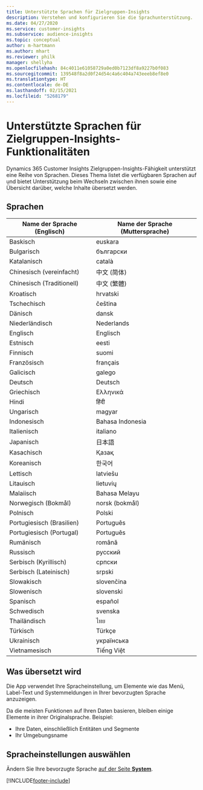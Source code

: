 ```yaml
---
title: Unterstützte Sprachen für Zielgruppen-Insights
description: Verstehen und konfigurieren Sie die Sprachunterstützung.
ms.date: 04/27/2020
ms.service: customer-insights
ms.subservice: audience-insights
ms.topic: conceptual
author: m-hartmann
ms.author: mhart
ms.reviewer: philk
manager: shellyha
ms.openlocfilehash: 84c4011e61058729a0ed0b7123df8a9227b0f083
ms.sourcegitcommit: 139548f8a2d0f24d54c4a6c404a743eeeb8ef8e0
ms.translationtype: HT
ms.contentlocale: de-DE
ms.lasthandoff: 02/15/2021
ms.locfileid: "5268179"
---
```

# <a name="supported-languages-for-audience-insights-capability"></a>Unterstützte Sprachen für Zielgruppen-Insights-Funktionalitäten

Dynamics 365 Customer Insights Zielgruppen-Insights-Fähigkeit unterstützt eine Reihe von Sprachen. Dieses Thema listet die verfügbaren Sprachen auf und bietet Unterstützung beim Wechseln zwischen ihnen sowie eine Übersicht darüber, welche Inhalte übersetzt werden.

## <a name="languages"></a>Sprachen

| Name der Sprache (Englisch)|  Name der Sprache (Muttersprache) |
| ------------- | ------------- |
| Baskisch | euskara |
| Bulgarisch | български |
| Katalanisch | català |
| Chinesisch (vereinfacht) | 中文 (简体) |
| Chinesisch (Traditionell) | 中文 (繁體) |
| Kroatisch | hrvatski |
| Tschechisch | čeština |
| Dänisch | dansk |
| Niederländisch | Nederlands |
| Englisch | Englisch |
| Estnisch | eesti |
| Finnisch | suomi |
| Französisch | français |
| Galicisch | galego |
| Deutsch | Deutsch |
| Griechisch | Ελληνικά |
| Hindi | हिंदी |
| Ungarisch | magyar |
| Indonesisch | Bahasa Indonesia |
| Italienisch | italiano |
| Japanisch | 日本語 |
| Kasachisch | Қазақ |
| Koreanisch | 한국어 |
| Lettisch | latviešu |
| Litauisch | lietuvių |
| Malaiisch | Bahasa Melayu |
| Norwegisch (Bokmål) | norsk (bokmål) |
| Polnisch | Polski |
| Portugiesisch (Brasilien) | Português |
| Portugiesisch (Portugal) | Português |
| Rumänisch | română |
| Russisch | русский |
| Serbisch (Kyrillisch) | српски |
| Serbisch (Lateinisch) | srpski |
| Slowakisch | slovenčina |
| Slowenisch | slovenski |
| Spanisch | español |
| Schwedisch | svenska |
| Thailändisch | ไทย |
| Türkisch | Türkçe |
| Ukrainisch | українська |
| Vietnamesisch | Tiếng Việt |

## <a name="whats-translated"></a>Was übersetzt wird

Die App verwendet Ihre Spracheinstellung, um Elemente wie das Menü, Label-Text und Systemmeldungen in Ihrer bevorzugten Sprache anzuzeigen.

Da die meisten Funktionen auf Ihren Daten basieren, bleiben einige Elemente in ihrer Originalsprache. Beispiel:

- Ihre Daten, einschließlich Entitäten und Segmente
- Ihr Umgebungsname

## <a name="choose-your-language-settings"></a>Spracheinstellungen auswählen  

Ändern Sie Ihre bevorzugte Sprache [auf der Seite **System**](system.md).


[!INCLUDE[footer-include](../includes/footer-banner.md)]